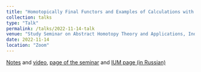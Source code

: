 ```yaml
---
title: "Homotopically Final Functors and Examples of Calculations with Homotopy (Co)Limits"
collection: talks
type: "Talk"
permalink: /talks/2022-11-14-talk
venue: "Study Seminar on Abstract Homotopy Theory and Applications, Independent University of Moscow"
date: 2022-11-14
location: "Zoom"
---
```


[Notes](https://drive.google.com/file/d/1l3d7ttBushGLQW-S9_gLLYACqKaWaWAP/view) and [video](https://www.youtube.com/watch?v=ZMFgVHDmDnY&feature=youtu.be), [page of the seminar](https://sites.google.com/view/homotopy-basics-seminar) and [IUM page (in Russian)](https://ium.mccme.ru/f22/f22-kaledin.html)
